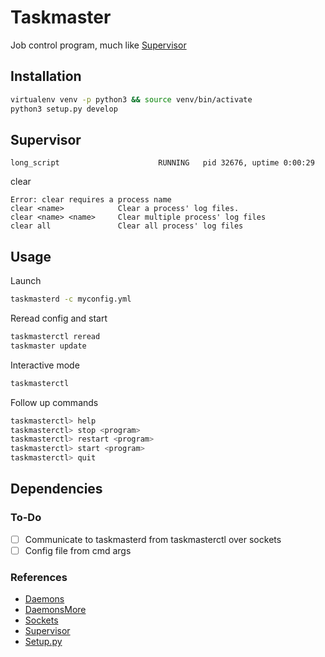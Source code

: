 # Taskmaster
Job control program, much like [Supervisor](http://supervisord.org/)

## Installation
```sh
virtualenv venv -p python3 && source venv/bin/activate
python3 setup.py develop
```

## Supervisor 
```
long_script                      RUNNING   pid 32676, uptime 0:00:29
```
clear
```
Error: clear requires a process name
clear <name>            Clear a process' log files.
clear <name> <name>     Clear multiple process' log files
clear all               Clear all process' log files
```

## Usage

Launch
```sh
taskmasterd -c myconfig.yml
```

Reread config and start
```sh
taskmasterctl reread
taskmaster update
```

Interactive mode
```sh
taskmasterctl
```

Follow up commands
```sh
taskmasterctl> help
taskmasterctl> stop <program>
taskmasterctl> restart <program>
taskmasterctl> start <program>
taskmasterctl> quit
```

## Dependencies

### To-Do
- [ ] Communicate to taskmasterd from taskmasterctl over sockets
- [ ] Config file from cmd args

### References
- [Daemons](https://en.wikipedia.org/wiki/Daemon_(computing))
- [DaemonsMore](http://www.cems.uwe.ac.uk/~irjohnso/coursenotes/lrc/system/daemons/d3.htm)
- [Sockets](https://pymotw.com/2/socket/tcp.html)
- [Supervisor](https://www.digitalocean.com/community/tutorials/how-to-install-and-manage-supervisor-on-ubuntu-and-debian-vps)
- [Setup.py](https://amir.rachum.com/blog/2017/07/28/python-entry-points/)
